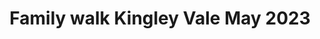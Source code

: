 ---
title: 'Family walk Kingley Vale May 2023'
publishDate: '09/21/2024'
name: 'Sue Roland'
relationship: 'Family'
excerpt: ''
tags: ['family']
images: 
 - 'Sue-Roland-2.jpg'
isFeatured: true
---